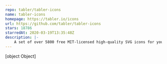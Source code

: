 ```yaml
---
repo: tabler/tabler-icons
name: tabler-icons
homepage: https://tabler.io/icons
url: https://github.com/tabler/tabler-icons
stars: 18786
starredAt: 2020-03-19T13:35:48Z
description: |-
    A set of over 5800 free MIT-licensed high-quality SVG icons for you to use in your web projects.
---
```


[object Object]
